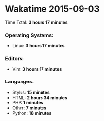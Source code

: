 # Wakatime 2015-09-03

Time Total: **3 hours 17 minutes**

### Operating Systems:
- Linux: **3 hours 17 minutes** 

### Editors:
- Vim: **3 hours 17 minutes** 

### Languages:
- Stylus: **15 minutes** 
- HTML: **2 hours 34 minutes** 
- PHP: **1 minutes** 
- Other: **7 minutes** 
- Python: **18 minutes** 

